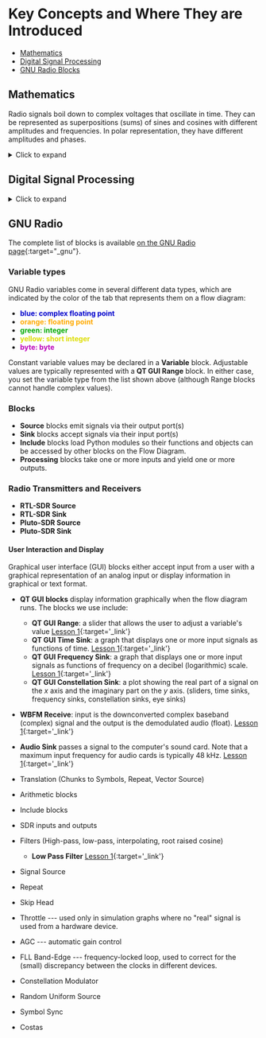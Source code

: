 # Key Concepts and Where They are Introduced

+ [Mathematics](#mathematics)
+ [Digital Signal Processing](#digital-signal-processing)
+ [GNU Radio Blocks](#gnu-radio-blocks)

## Mathematics

Radio signals boil down to complex voltages that oscillate in time. They can be represented as superpositions (sums) of sines and cosines with different amplitudes and frequencies. In polar representation, they have different amplitudes and phases.

<details markdown='block'>
<summary markdown='span'> Click to expand </summary>

+ Sines and cosines are just shifted versions of one another: $$\cos(2\pi ft) = \sin(2 \pi ft + \pi/2)$$. The sum of a sine and a cosine with the same frequency may be expressed as either a sine or cosine with a suitable phase offset:
\begin{equation}
  A \cos(2\pi ft) + B \sin(2\pi f t) = C \cos(2\pi f t + \phi)
\end{equation}
where
\begin{align}
  C &= \sqrt{A^2 + B^2} \\\\ \tan\phi &= B/A
\end{align}
<p class='center' markdown='0'>
  <img src='figs/phases.png' alt='phases' style='width: 400px;'>
</p>

<p class='icap' markdown='1'>
**Figure 1** --- A sine curve (blue) has the same shape as a cosine curve (red); it's just delayed by a quarter period. So, by adding a quarter period ($$\pi/2$$) to the argument of the sine function, we obtain the cosine function. 
</p>

+ The relationship between sines & cosines and complex exponentials [(Euler's identity, Lesson 3a)](lesson03a.md){:target="_link"}
+ Representing complex numbers in polar form greatly simplifies [complex multiplication (Lesson 3a)](lesson03a#multiplying-complex-numbers-in-polar-form){:target="_link"}
+ The product of two sinusoidal functions with frequencies $$f$$ and $$f_0$$ is [the sum of sinusoids at frequencies $$f+f_0$$ and $$f-f_0$$ (Lesson 3b)](lesson03b.md){:target="_link"}.

+ Periodic signals with period $$T$$ may be expressed as a **Fourier series**:
\begin{equation}\label{eq:Fourier-series}
  V(t) = a_0 + \sum_{n=1}^{\infty} \bigg[ a_n \cos\bigg(\frac{2\pi n t}{T}\bigg) + b_n \sin\bigg(\frac{2\pi n t}{T}\bigg) \bigg]
\end{equation}
where the amplitude coefficients $$a_n$$ and $$b_n$$ can be determined by integration:
\begin{align}
  a_0 &= \frac{1}{T} \int_0^T V(t) \; dt \\\\  a_n &= \frac{2}{T} \int_0^T V(t) 
  \cos\bigg(\frac{2\pi n t}{T}\bigg)\;dt \\\\ b_n &= \frac{2}{T} \int_0^T V(t)
  \sin\bigg(\frac{2\pi n t}{T}\bigg)\;dt
\end{align}
See [Lesson 7](lesson07){:target="_link"} for lots more details.

+ Virtually any signal $$V(t)$$ that is a function of time $$t$$ may be expressed instead as a function of frequency using a **Fourier transform**:
\begin{align}
  \widetilde{V}(f) &= \int_{-\infty}^{\infty} V(t) e^{-i 2\pi f t}
   \; dt \\\\ V(t) &= \int_{-\infty}^{\infty} \widetilde{V}(f) e^{i 2\pi f t} \; df
\end{align}
Both the time version $$V(t)$$ and the frequency version $$\widetilde{V}(f)$$ carry the complete information about the signal. See [Lesson 7](lesson07){:target="_link"} for details.

</details>



## Digital Signal Processing



<details markdown='block'>
<summary markdown='span'> Click to expand </summary>



+ Any signal in time may be represented as a superposition (sum) of sinusoidal functions of various frequencies; the Fourier transform maps the representation in time to the representation in frequency, and vice versa.
+ The power in a sinusoidal signal is proportional to the **square** of its **amplitude** (in volts, for example).
+ Signals as a function of frequency are typically displayed using a logarithmic scale in **decibels**. Suppose signal 1 has amplitude $$A_1 = 1$$ and signal 2 has amplitude $$A_2 = 10^{-2}$$. We may express the strength of $$A_2$$ with respect to $$A_1$$ as $$A_2/A_1 = 0.01$$. In decibels, the amplitude ratio would be expressed
\begin{equation}
    \frac{A_2}{A_1} = -10 \log_{10} (0.01) = 20\text{ dB}
\end{equation}
That is, the decibel expression for the *amplitude ratio* is ten times the negative base-10 logarithm of the amplitude ratio. Because the power in a signal is proportional to the *square of its amplitude*, the decibel expression for the power in signal 1 compared to signal 2 is
\begin{equation}
  P_2 / P_1 = 20 \log_{10} (A_2/A_1)
\end{equation}
amplitudes that differ by a factor of 10 In a GNU Radio flow diagram, a **QT Frequency Sink** shows the power in the signal it displays as a function of frequency using decibels.
+ [A low-pass filter](lesson03b#low-pass){:target="_link"} transmits frequencies below a corner frequency without attenuation (nearly), but attenuates frequencies above the corner frequency more strongly the farther they are above the corner frequency. If you know something about resistors and capacitors, the circuit shown in Fig. 2 illustrates a simple low-pass filter.

<p class='center' markdown='0'>
  <img src='figs/low-pass-circuit.png' alt='low-pass circuit' style='width: 200px;'>
</p>

<p class='icap' markdown='1'>
**Figure 2** --- Since a capacitor is a "short-circuit" at high frequency, high-frequency signals will be strongly attenuated. On the other hand, at low frequencies a capacitor is like an open circuit (it charges up to the applied voltage), so $$V_{\rm out} \approx V_{\rm in}$$ (meaning that the low-frequency signal passes through unattenuated). The corner frequency represents the dividing line between the two behaviors. It is given by $$f_{\rm corner} = \frac{1}{2\pi RC}$$.
</p>

</details>



## GNU Radio

The complete list of blocks is available [on the GNU Radio page](https://wiki.gnuradio.org/index.php/Category:Block_Docs){:target="_gnu"}.

### Variable types

GNU Radio variables come in several different data types, which are indicated by the color of the tab that represents them on a flow diagram:

  - **<span style='color:#0000cc;'>blue: complex floating point</span>**
  - **<span style='color:#ffaa00;'>orange: floating point</span>**
  - **<span style='color:#00aa00;'>green: integer</span>**
  - **<span style='color:#dddd00;'>yellow: short integer</span>**
  - **<span style='color:#bb00bb;'>byte: byte</span>**

Constant variable values may be declared in a **Variable** block. Adjustable values are typically represented with a **QT GUI Range** block. In either case, you set the variable type from the list shown above (although Range blocks cannot handle complex values).


### Blocks

- **Source** blocks emit signals via their output port(s)
- **Sink** blocks accept signals via their input port(s)
- **Include** blocks load Python modules so their functions and objects can be accessed by other blocks on the Flow Diagram.
- **Processing** blocks take one or more inputs and yield one or more outputs.

### Radio Transmitters and Receivers

- **RTL-SDR Source**
- **RTL-SDR Sink**
- **Pluto-SDR Source**
- **Pluto-SDR Sink**

#### User Interaction and Display

Graphical user interface (GUI) blocks either accept input from a user with a graphical representation of an analog input or display information in graphical or text format.

+ **QT GUI blocks** display information graphically when the flow diagram runs. The blocks we use include:
   - **QT GUI Range**: a slider that allows the user to adjust a variable's value [Lesson 1](lesson01.md){:target='_link'}
   - **QT GUI Time Sink**: a graph that displays one or more input signals as functions of time. [Lesson 1](lesson01.md){:target='_link'}
   - **QT GUI Frequency Sink**: a graph that displays one or more input signals as functions of frequency on a decibel (logarithmic) scale. [Lesson 1](lesson01.md){:target='_link'}
   - **QT GUI Constellation Sink**: a plot showing the real part of a signal on the <em>x</em> axis and the imaginary part on the <em>y</em> axis.
    (sliders, time sinks, frequency sinks, constellation sinks, eye sinks)
+ **WBFM Receive**: input is the downconverted complex baseband (complex) signal and the output is the demodulated audio (float). [Lesson 1](lesson01.md){:target='_link'}
+ **Audio Sink** passes a signal to the computer's sound card. Note that a maximum input frequency for audio cards is typically 48 kHz. [Lesson 1](lesson01.md){:target='_link'}

+ Translation (Chunks to Symbols, Repeat, Vector Source)
+ Arithmetic blocks
+ Include blocks
+ SDR inputs and outputs
+ Filters (High-pass, low-pass, interpolating, root raised cosine)
   - **Low Pass Filter** [Lesson 1](lesson01.md){:target='_link'}
+ Signal Source
+ Repeat
+ Skip Head
+ Throttle --- used only in simulation graphs where no "real" signal is used from a hardware device.
+ AGC --- automatic gain control
+ FLL Band-Edge --- frequency-locked loop, used to correct for the (small) discrepancy between the clocks in different devices.
+ Constellation Modulator
+ Random Uniform Source
+ Symbol Sync
+ Costas
